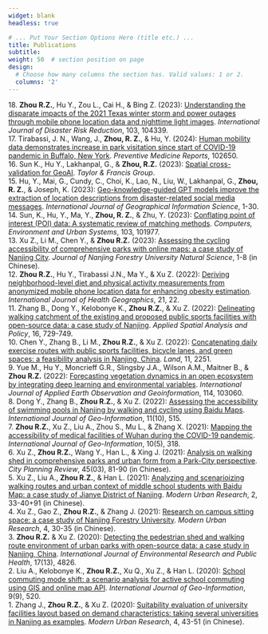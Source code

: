 ```yaml
---
widget: blank
headless: true

# ... Put Your Section Options Here (title etc.) ...
title: Publications
subtitle:
weight: 50  # section position on page
design:
  # Choose how many columns the section has. Valid values: 1 or 2.
  columns: '2'
---
```

18\. **Zhou R.Z.**, Hu Y., Zou L., Cai H., & Bing Z. (2023): [Understanding the disparate impacts of the 2021 Texas winter storm and power outages through mobile phone location data and nighttime light images](https://ryan-zhenqi-zhou.github.io/2024_IJDRR_TexasWinterStorm.pdf). *International Journal of Disaster Risk Reduction*, 103, 104339.\
17\. Tirabassi, J. N., Wang, J., **Zhou, R. Z.**, & Hu, Y. (2024): [Human mobility data demonstrates increase in park visitation since start of COVID-19 pandemic in Buffalo, New York](https://doi.org/10.1016/j.pmedr.2024.102650). *Preventive Medicine Reports*, 102650.\
16\. Sun K., Hu Y., Lakhanpal, G., & **Zhou, R.Z.** (2023): [Spatial cross-validation for GeoAI](https://www.acsu.buffalo.edu/~yhu42/papers/2023_GeoAIHandbook_SpatialCV.pdf). *Taylor & Francis Group*.\
15\. Hu, Y., Mai, G., Cundy, C., Choi, K., Lao, N., Liu, W., Lakhanpal, G., **Zhou, R. Z.**, & Joseph, K. (2023): [Geo-knowledge-guided GPT models improve the extraction of location descriptions from disaster-related social media messages](https://www.acsu.buffalo.edu/~yhu42/papers/2023_IJGIS_Geo-GPT.pdf). *International Journal of Geographical Information Science*, 1-30.\
14\. Sun, K., Hu, Y., Ma, Y., **Zhou, R. Z.**, & Zhu, Y. (2023): [Conflating point of interest (POI) data: A systematic review of matching methods](https://www.acsu.buffalo.edu/~yhu42/papers/2023_CEUS_POIConflation.pdf). *Computers, Environment and Urban Systems*, 103, 101977.\
13\. Xu Z., Li M., Chen Y., & **Zhou R.Z.** (2023): [Assessing the cycling accessibility of comprehensive parks with online maps: a case study of Nanjing City](https://ryan-zhenqi-zhou.github.io/njlyxb-1-8.pdf). *Journal of Nanjing Forestry University Natural Science*, 1-8 (in Chinese).\
12\. **Zhou R.Z.**, Hu Y., Tirabassi J.N., Ma Y., & Xu Z. (2022): [Deriving neighborhood-level diet and physical activity measurements from anonymized mobile phone location data for enhancing obesity estimation](https://ryan-zhenqi-zhou.github.io/s12942-022-00321-4.pdf). *International Journal of Health Geographics*, 21, 22.\
11\. Zhang B., Dong Y., Kelobonye K., **Zhou R.Z.**, & Xu Z. (2022): [Delineating walking catchment of the existing and proposed public sports facilities with open-source data: a case study of Nanjing](https://www.researchgate.net/publication/366671875_Delineating_Walking_Catchment_of_the_Existing_and_Proposed_Public_Sports_Facilities_with_Open-Source_Data_A_Case_Study_of_Nanjing). *Applied Spatial Analysis and Policy*, 16, 729-749.\
10\. Chen Y., Zhang B., Li M., **Zhou R.Z.**, & Xu Z. (2022): [Concatenating daily exercise routes with public sports facilities, bicycle lanes, and green spaces: a feasibility analysis in Nanjing, China](https://ryan-zhenqi-zhou.github.io/land-11-02251-v2.pdf). *Land*, 11, 2251.\
9\. Yue M., Hu Y., Moncrieff G.R., Slingsby J.A., Wilson A.M., Maitner B., & **Zhou R.Z.** (2022): [Forecasting vegetation dynamics in an open ecosystem by integrating deep learning and environmental variables](https://www.acsu.buffalo.edu/~yhu42/papers/2022_JAG_EcoForecasting.pdf). *International Journal of Applied Earth Observation and Geoinformation*, 114, 103060.\
8\. Dong Y., Zhang B., **Zhou R.Z.**, & Xu Z. (2022): [Assessing the accessibility of swimming pools in Nanjing by walking and cycling using Baidu Maps](https://ryan-zhenqi-zhou.github.io/ijgi-11-00515.pdf). *International Journal of Geo-Information*, 11(10), 515.\
7\. **Zhou R.Z.**, Xu Z., Liu A., Zhou S., Mu L., & Zhang X. (2021): [Mapping the accessibility of medical facilities of Wuhan during the COVID-19 pandemic](https://ryan-zhenqi-zhou.github.io/ijgi-10-00318.pdf). *International Journal of Geo-Information*, 10(5), 318.\
6\. Xu Z., **Zhou R.Z.**, Wang Y., Han L., & Xing J. (2021): [Analysis on walking shed in comprehensive parks and urban form from a Park-City perspective](https://ryan-zhenqi-zhou.github.io/cpr-1002-1329.pdf). *City Planning Review*, 45(03), 81-90 (in Chinese).\
5\. Xu Z., Liu A., **Zhou R.Z.**, & Han L. (2021): [Analyzing and scenarioizing walking routes and urban context of middle school students with Baidu Map: a case study of Jianye District of Nanjing](https://ryan-zhenqi-zhou.github.io/tx-0033-08.pdf). *Modern Urban Research*, 2, 33-40+91 (in Chinese).\
4\. Xu Z., Gao Z., **Zhou R.Z.**, & Zhang J. (2021): [Research on campus sitting space: a case study of Nanjing Forestry University](https://ryan-zhenqi-zhou.github.io/zx-0030-06.pdf). *Modern Urban Research*, 4, 30-35 (in Chinese).\
3\. **Zhou R.Z.** & Xu Z. (2020): [Detecting the pedestrian shed and walking route environment of urban parks with open-source data: a case study in Nanjing, China](https://ryan-zhenqi-zhou.github.io/ijerph-17-04826-v2.pdf). *International Journal of Environmental Research and Public Health*, 17(13), 4826.\
2\. Liu A., Kelobonye K., **Zhou R.Z.**, Xu Q., Xu Z., & Han L. (2020): [School commuting mode shift: a scenario analysis for active school commuting using GIS and online map API](https://ryan-zhenqi-zhou.github.io/ijgi-09-00520.pdf). *International Journal of Geo-Information*, 9(9), 520.\
1\. Zhang J., **Zhou R.Z.**, & Xu Z. (2020): [Suitability evaluation of university facilities layout based on demand characteristics: taking several universities in Nanjing as examples](https://ryan-zhenqi-zhou.github.io/ss-0043-09.pdf). *Modern Urban Research*, 4, 43-51 (in Chinese).

